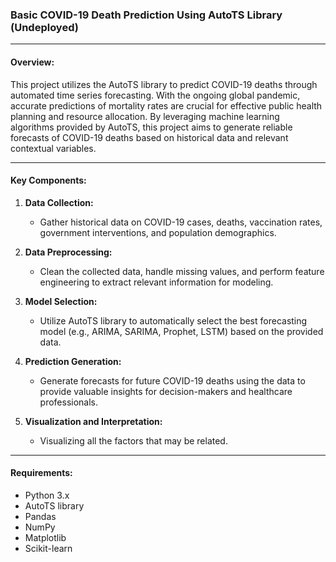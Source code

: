 ### Basic COVID-19 Death Prediction Using AutoTS Library (Undeployed)

---

#### Overview:

This project utilizes the AutoTS library to predict COVID-19 deaths through automated time series forecasting. With the ongoing global pandemic, accurate predictions of mortality rates are crucial for effective public health planning and resource allocation. By leveraging machine learning algorithms provided by AutoTS, this project aims to generate reliable forecasts of COVID-19 deaths based on historical data and relevant contextual variables.

---

#### Key Components:

1. **Data Collection:**
   - Gather historical data on COVID-19 cases, deaths, vaccination rates, government interventions, and population demographics.
   
2. **Data Preprocessing:**
   - Clean the collected data, handle missing values, and perform feature engineering to extract relevant information for modeling.
   
3. **Model Selection:**
   - Utilize AutoTS library to automatically select the best forecasting model (e.g., ARIMA, SARIMA, Prophet, LSTM) based on the provided data.
   
   
4. **Prediction Generation:**
   - Generate forecasts for future COVID-19 deaths using the data to provide valuable insights for decision-makers and healthcare professionals.
   
5. **Visualization and Interpretation:**
   - Visualizing all the factors that may be related.

---

#### Requirements:

- Python 3.x
- AutoTS library 
- Pandas
- NumPy
- Matplotlib
- Scikit-learn

